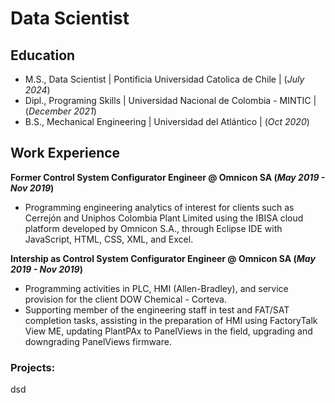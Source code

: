 # Data Scientist

## Education					       		
- M.S., Data Scientist	| Pontificia Universidad Catolica de Chile | (_July 2024_)
- Dipl., Programing Skills | Universidad Nacional de Colombia - MINTIC | (_December 2021_)	 			        		
- B.S., Mechanical Engineering | Universidad del Atlántico | (_Oct 2020_)

## Work Experience

**Former Control System Configurator Engineer @ Omnicon SA (_May 2019 - Nov 2019_)**
- Programming engineering analytics of interest for clients such as Cerrejón and Uniphos Colombia Plant Limited using the IBISA cloud platform developed by Omnicon S.A., through Eclipse IDE with JavaScript, HTML, CSS, XML, and Excel.

**Intership as Control System Configurator Engineer @ Omnicon SA (_May 2019 - Nov 2019_)**
- Programming activities in PLC, HMI (Allen-Bradley), and service provision for the client DOW Chemical - Corteva.
- Supporting member of the engineering staff in test and FAT/SAT completion tasks, assisting in the preparation of HMI using FactoryTalk View ME, updating PlantPAx to PanelViews in the field, upgrading and downgrading PanelViews
firmware.

### Projects:
dsd
